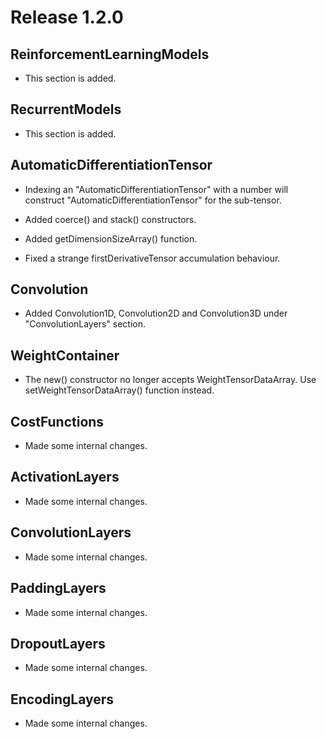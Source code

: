 # Release 1.2.0

## ReinforcementLearningModels

* This section is added.

## RecurrentModels

* This section is added.

## AutomaticDifferentiationTensor

* Indexing an "AutomaticDifferentiationTensor" with a number will construct "AutomaticDifferentiationTensor" for the sub-tensor.

* Added coerce() and stack() constructors.

* Added getDimensionSizeArray() function.

* Fixed a strange firstDerivativeTensor accumulation behaviour.

## Convolution

* Added Convolution1D, Convolution2D and Convolution3D under "ConvolutionLayers" section.

## WeightContainer

* The new() constructor no longer accepts WeightTensorDataArray. Use setWeightTensorDataArray() function instead.

## CostFunctions

* Made some internal changes.

## ActivationLayers

* Made some internal changes.

## ConvolutionLayers

* Made some internal changes.

## PaddingLayers

* Made some internal changes.

## DropoutLayers

* Made some internal changes.

## EncodingLayers

* Made some internal changes.


